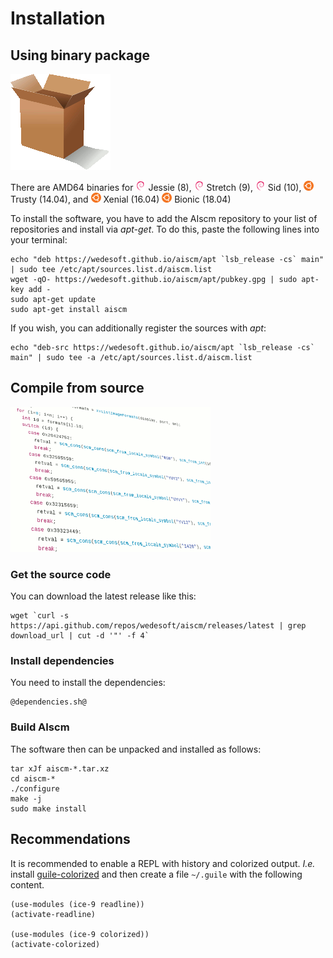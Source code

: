 # Installation

## Using binary package

<div class="figure"><img src="package.png" alt=""/></div>

There are AMD64 binaries for
[![Debian](debian.png "Debian")](https://www.debian.org/) Jessie (8),
[![Debian](debian.png "Debian")](https://www.debian.org/) Stretch (9),
[![Debian](debian.png "Debian")](https://www.debian.org/) Sid (10),
[![Ubuntu](ubuntu.png "Ubuntu")](http://www.ubuntu.com/) Trusty (14.04), and
[![Ubuntu](ubuntu.png "Ubuntu")](http://www.ubuntu.com/) Xenial (16.04)
[![Ubuntu](ubuntu.png "Ubuntu")](http://www.ubuntu.com/) Bionic (18.04)

To install the software, you have to add the AIscm repository to your list of repositories and install via *apt-get*. To do this, paste the following lines into your terminal:

```
echo "deb https://wedesoft.github.io/aiscm/apt `lsb_release -cs` main" | sudo tee /etc/apt/sources.list.d/aiscm.list
wget -qO- https://wedesoft.github.io/aiscm/apt/pubkey.gpg | sudo apt-key add -
sudo apt-get update
sudo apt-get install aiscm
```

If you wish, you can additionally register the sources with *apt*:

```
echo "deb-src https://wedesoft.github.io/aiscm/apt `lsb_release -cs` main" | sudo tee -a /etc/apt/sources.list.d/aiscm.list
```

## Compile from source

<div class="figure"><img src="source.png" alt=""/></div>

### Get the source code

You can download the latest release like this:

```
wget `curl -s https://api.github.com/repos/wedesoft/aiscm/releases/latest | grep download_url | cut -d '"' -f 4`
```

### Install dependencies

You need to install the dependencies:

```
@dependencies.sh@
```

### Build AIscm

The software then can be unpacked and installed as follows:

```
tar xJf aiscm-*.tar.xz
cd aiscm-*
./configure
make -j
sudo make install
```

## Recommendations

It is recommended to enable a REPL with history and colorized output.
*I.e.* install [guile-colorized][1] and then create a file ```~/.guile``` with the following content.

```
(use-modules (ice-9 readline))
(activate-readline)

(use-modules (ice-9 colorized))
(activate-colorized)
```

[1]: https://github.com/NalaGinrut/guile-colorized
